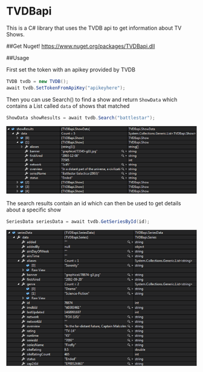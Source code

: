 # TVDBapi
This is a C# library that uses the TVDB api to get information about TV Shows.

##Get
Nuget!  https://www.nuget.org/packages/TVDBapi.dll

##Usage

First set the token with an apikey provided by TVDB

```csharp
TVDB tvdb = new TVDB();
await tvdb.SetTokenFromApiKey("apikeyhere");
```

Then you can use Search() to find a show and return `ShowData` which contains a List<Show> called `data` of shows that matched

```csharp
ShowData showResults = await tvdb.Search("battlestar");
```
![alt tag](https://github.com/tehjrow/TVDBapi/blob/master/TVDBapi/Images/ShowData.PNG)

The search results contain an id which can then be used to get details about a specific show

```csharp
SeriesData seriesData = await tvdb.GetSeriesById(id);
```
![alt tag](https://github.com/tehjrow/TVDBapi/blob/master/TVDBapi/Images/SeriesData.PNG)
